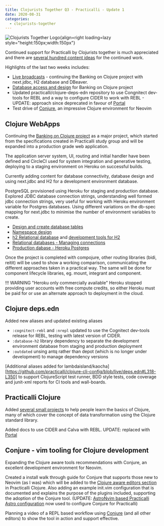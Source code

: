 ```yaml
---
title: Clojurists Together Q3 - Practicalli - Update 1
date: 2020-08-31
categories:
  - clojurists-together
---
```


![Clojurists Together Logo](https://raw.githubusercontent.com/practicalli/graphic-design/live/buttons/practicalli-clojurists-together-button.svg){align=right loading=lazy style="height:150px;width:150px"}

Continued support for Practicalli by Clojurists together is much appreciated and there are [several hundred content ideas](https://practical.li/clojure-web-services/relational-databases-and-sql/managing-connections/) for the continued work.

Highlights of the last two weeks includes:

- [Live broadcasts](https://www.youtube.com/playlist?list=PLpr9V-R8ZxiDjyU7cQYWOEFBDR1t7t0wv) - continuing the Banking on Clojure project with next.jdbc, H2 database and DBeaver.
- [Database access and design](https://practical.li/clojure-web-services/projects/banking-on-clojure/development-database/) for Banking on Clojure project
- Updated practicalli/clojure-deps-edn repository to use Congnitect dev-tools for REBL and a way to configure CIDER to work with REBL - UPDATE: approach since deprecated in favour of [Portal](https://practical.li/clojure/data-inspector/portal/)
- Test drive of [Conjure](https://github.com/Olical/conjure), an impressive Clojure environment for Neovim

<!-- more -->

## Clojure WebApps
Continuing the [Banking on Clojure project](https://practical.li/clojure-web-services/projects/banking-on-clojure/database-tables/) as a major project, which started from the specifications created in Practicalli study group and will be expanded into a production grade web application.

The application server system, UI, routing and initial handler have been defined and CircleCI used for system integration and generative testing, deploying to a staging environment on Heroku on successful builds.

Currently adding content for database connectivity, database design and using next.jdbc and H2 for a development environment database.

PostgreSQL provisioned using Heroku for staging and production database.  Explored JDBC database connection strings, understanding well formed jdbc connection strings, very useful for working with Heroku environment variable for Postgres databases. Using different variations on the db-spec mapping for next.jdbc to minimise the number of environment variables to create.

- [Design and create database tables](https://practical.li/clojure-web-services/projects/banking-on-clojure/database-tables/)
- [Namespace design](https://practical.li/clojure-web-services/projects/banking-on-clojure/namespace-design/)
- [h2 Relational database](https://practical.li/clojure-web-services/relational-databases-and-sql/h2-database/) and [development tools for H2](https://practical.li/clojure-web-services/relational-databases-and-sql/h2-database/database-tools/)
- [Relational databases - Managing connections](https://practical.li/clojure-web-services/relational-databases-and-sql/managing-connections/)
- [Production dabase - Heroku Postgres](https://practical.li/clojure-web-services/projects/banking-on-clojure/production-database/)

Once the project is completed with compojure, other routing libraries (bidi, reitit) will be used to show a working comparison, communicating the different approaches taken in a practical way.  The same will be done for component lifecycle libraries, eg. mount, integrant and component.

!!! WARNING "Heroku only commercially available"
    Heroku stopped providing user accounts with free compute credits, so either Heroku must be paid for or use an alternate approach to deployment in the cloud.

## Clojure deps.edn
Added new aliases and updated existing aliases

- `:cognitect-rebl` and `:nrepl` updated to use the Cognitect dev-tools release for REBL, testing with latest version of CIDER.
- `:database-h2` library dependency to separate the development environment database from staging and production deployment
- `:outdated` unsing antq rather than depot (which is no longer under development) to manage dependency versions

[Additional aliases added for lambdaisland/kaocha][https://github.com/practicalli/clojure-cli-config/blob/live/deps.edn#L318-L350] to support ClojureScript test runner, BDD style tests, code coverage and junit-xml reports for CI tools and wall-boards.


## Practicalli Clojure
Added [several small projects](https://practical.li/clojure/simple-projects/) to help people learn the basics of Clojure, many of which cover the concept of data transformation using the Clojure standard library.

Added docs to use CIDER and Calva with REBL.  UPDATE: replaced with [Portal](https://practical.li/clojure/data-inspector/portal/)

## Conjure - vim tooling for Clojure development
Expanding the Clojure aware tools recommendations with Conjure, an excellent development environment for Neovim.

Created a install walk through guide for Conjure that supports those new to Neovim (as I was) which will be added to the [Clojure aware editors section](http://practical.li/clojure/clojure-editors/) in Practicalli Clojure.  Also adding an example init.vim configuration that is documented and explains the purpose of the plugins included, supporting the adoption of the Conjure tool. (UPDATE: [AstroNvim based Practicalli Astro configuration](https://practical.li/neovim/install/neovim/#practicalli-astro-config) now used to configure Conjure for Practicalli)

Planning a video of a REPL based workflow using [Conjure](https://github.com/Olical/conjure) (and all other editors) to show the tool in action and support effective.

